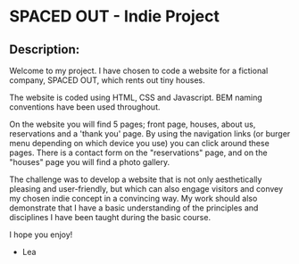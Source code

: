 # SPACED OUT - Indie Project


## Description:

Welcome to my project. I have chosen to code a website for a fictional company, SPACED OUT, which rents out tiny houses.

The website is coded using HTML, CSS and Javascript. BEM naming conventions have been used throughout.

On the website you will find 5 pages; front page, houses, about us, reservations and a 'thank you' page. By using the navigation links (or burger menu depending on which device you use) you can click around these pages.
There is a contact form on the "reservations" page, and on the "houses" page you will find a photo gallery.


The challenge was to develop a website that is not only aesthetically pleasing and user-friendly, but which can also engage visitors and convey my chosen indie concept in a convincing way. My work should also demonstrate that I have a basic understanding of the principles and disciplines I have been taught during the basic course.

 I hope you enjoy!

 - Lea